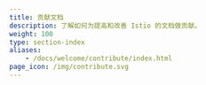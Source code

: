 ```yaml
---
title: 贡献文档
description: 了解如何为提高和改善 Istio 的文档做贡献。
weight: 100
type: section-index
aliases:
    - /docs/welcome/contribute/index.html
page_icon: /img/contribute.svg
---
```

